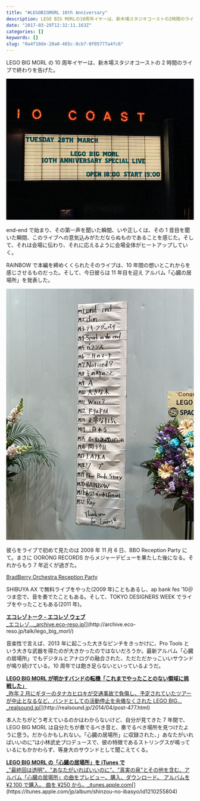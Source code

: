 ```yaml
---
title: "#LEGOBIGMORL 10th Anniversary"
description: LEGO BIG MORLの10周年イヤーは、新木場スタジオコーストの2時間のライブで終わりを告げた。
date: "2017-03-29T12:32:11.163Z"
categories: []
keywords: []
slug: "0a4f10de-20a0-465c-8cb7-0f05777a4fc6"
---
```


LEGO BIG MORL の 10 周年イヤーは、新木場スタジオコーストの 2 時間のライブで終わりを告げた。

![](1__j1NKgjImwf__hmliYc__BlVw__2x.jpeg)

end-end で始まり、その第一声を聞いた瞬間、いや正しくは、その 1 音目を聞いた瞬間、このライブへの意気込みがただならぬものであることを感じた。そして、それは会場に伝わり、それに応えるように会場全体がヒートアップしていく。

RAINBOW で本編を締めくくられたそのライブは、10 年間の想いとこれからを感じさせるものだった。そして、今日彼らは 11 年目を迎え アルバム「心臓の居場所」を発表した。

![](1__7mNrD__HRbNFagmesGt__25A__2x.jpeg)

彼らをライブで初めて見たのは 2009 年 11 月 6 日、BBO Reception Party にて。まさに OORONG RECORDS からメジャーデビューを果たした後になる。それからもう 7 年近くが過ぎた。

[BradBerry Orchestra Reception Party](/posts/80369213-660f-4080-a268-5a9ef39a47f1/)

SHIBUYA AX で無料ライブをやった(2009 年)こともあるし、ap bank fes ’10＠つま恋で、音を奏でたこともある。そして、TOKYO DESIGNERS WEEK でライブをやったこともある(2011 年)。

[**エコレゾトーク - エコレゾ ウェブ**  
\_エコレゾ…\_archive.eco-reso.jp](http://archive.eco-reso.jp/talk/lego_big_morl/ "http://archive.eco-reso.jp/talk/lego_big_morl/")[](http://archive.eco-reso.jp/talk/lego_big_morl/)

音楽性で言えば、2013 年に起こった大きなピンチをきっかけに、Pro Tools という大きな武器を得たのが大きかったのではないだろうか。最新アルバム「心臓の居場所」でもデジタルとアナログの融合された、ただただかっこいいサウンドが鳴り続けている。10 周年では飽き足らないといっているようだ。

[**LEGO BIG MORL が明かすバンドの転機「これまでやったことのない領域に挑戦した」**  
\_昨年 2 月にギターのタナカヒロキが交通事故で負傷し、予定されていたツアーが中止となるなど、バンドとしての活動停止を余儀なくされた LEGO BIG…\_realsound.jp](http://realsound.jp/2014/04/post-477.html "http://realsound.jp/2014/04/post-477.html")[](http://realsound.jp/2014/04/post-477.html)

本人たちがどう考えているのかはわからないけど、自分が見てきた 7 年間で、LEGO BIG MORL は自分たちが奏でるべき音と、奏でるべき場所を見つけたように思う。だからかもしれない。「心臓の居場所」に収録された、」あなたがいればいいのに”は小林武史プロデュースで、彼の特徴であるストリングスが鳴っているにもかかわらず、等身大のサウンドとして聞こえてくる。

[**LEGO BIG MORL の「心臓の居場所」を iTunes で**  
\_"最終回は透明"、"あなたがいればいいのに"、"真実の泉"とその他を含む、アルバム「心臓の居場所」の曲をプレビュー、購入、ダウンロード。 アルバムを ¥2,100 で購入。 曲を ¥250 から。\_itunes.apple.com](https://itunes.apple.com/jp/album/shinzou-no-ibasyo/id1210255804 "https://itunes.apple.com/jp/album/shinzou-no-ibasyo/id1210255804")[](https://itunes.apple.com/jp/album/shinzou-no-ibasyo/id1210255804)
